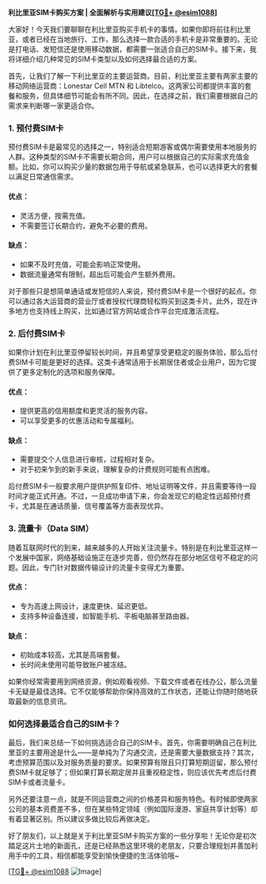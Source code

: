 **利比里亚SIM卡购买方案 | 全面解析与实用建议[[TG💪+ @esim1088](https://t.me/s/esim1088)]**

大家好！今天我们要聊聊在利比里亚购买手机卡的事情。如果你即将前往利比里亚，或者已经在当地旅行、工作，那么选择一款合适的手机卡是非常重要的。无论是打电话、发短信还是使用移动数据，都需要一张适合自己的SIM卡。接下来，我将详细介绍几种常见的SIM卡类型以及如何选择最合适的方案。

首先，让我们了解一下利比里亚的主要运营商。目前，利比里亚主要有两家主要的移动网络运营商：Lonestar Cell MTN 和 Libtelco。这两家公司都提供丰富的套餐和服务，但具体细节可能会有所不同。因此，在选择之前，我们需要根据自己的需求来判断哪一家更适合你。

### **1. 预付费SIM卡**
预付费SIM卡是最常见的选择之一，特别适合短期游客或偶尔需要使用本地服务的人群。这种类型的SIM卡不需要长期合同，用户可以根据自己的实际需求充值金额。比如，你可以购买少量的数据包用于导航或紧急联系，也可以选择更大的套餐以满足日常通信需求。

#### **优点：**
- 灵活方便，按需充值。
- 不需要签订长期合约，避免不必要的费用。
  
#### **缺点：**
- 如果不及时充值，可能会影响正常使用。
- 数据流量通常有限制，超出后可能会产生额外费用。

对于那些只是想简单通话或发短信的人来说，预付费SIM卡是一个很好的起点。你可以通过各大运营商的营业厅或者授权代理商轻松购买到这类卡片。此外，现在许多地方也支持线上购买，比如通过官方网站或合作平台完成激活流程。

### **2. 后付费SIM卡**
如果你计划在利比里亚停留较长时间，并且希望享受更稳定的服务体验，那么后付费SIM卡可能是更好的选择。这类卡通常适用于长期居住者或企业用户，因为它提供了更多定制化的选项和服务保障。

#### **优点：**
- 提供更高的信用额度和更灵活的服务内容。
- 可以享受更多的优惠活动和专属福利。
  
#### **缺点：**
- 需要提交个人信息进行审核，过程相对复杂。
- 对于初来乍到的新手来说，理解复杂的计费规则可能有点困难。

后付费SIM卡一般要求用户提供护照复印件、地址证明等文件，并且需要等待一段时间才能正式开通。不过，一旦成功申请下来，你会发现它的稳定性远超预付费卡，尤其是在通话质量、信号覆盖等方面表现优异。

### **3. 流量卡（Data SIM）**
随着互联网时代的到来，越来越多的人开始关注流量卡。特别是在利比里亚这样一个发展中国家，网络基础设施正在逐步完善，但仍然存在部分地区信号不稳定的问题。因此，专门针对数据传输设计的流量卡变得尤为重要。

#### **优点：**
- 专为高速上网设计，速度更快、延迟更低。
- 支持多种设备连接，如智能手机、平板电脑甚至路由器。
  
#### **缺点：**
- 初始成本较高，尤其是高端套餐。
- 长时间未使用可能导致账户被冻结。

如果你经常需要用到网络资源，例如观看视频、下载文件或者在线办公，那么流量卡无疑是最佳选择。它不仅能够帮助你保持高效的工作状态，还能让你随时随地获取最新的信息资讯。

### **如何选择最适合自己的SIM卡？**
最后，我们来总结一下如何挑选适合自己的SIM卡。首先，你需要明确自己在利比里亚的主要用途是什么——是单纯为了沟通交流，还是需要大量数据支持？其次，考虑预算范围以及对服务质量的要求。如果预算有限且只打算短期逗留，那么预付费SIM卡就足够了；但如果打算长期定居并且重视稳定性，则应该优先考虑后付费SIM卡或者流量卡。

另外还要注意一点，就是不同运营商之间的价格差异和服务特色。有时候即使两家公司的基本资费差不多，但在某些特定领域（例如国际漫游、家庭共享计划等）却有着显著区别。所以建议多做比较后再做决定。

好了朋友们，以上就是关于利比里亚SIM卡购买方案的一些分享啦！无论你是初次踏足这片土地的新面孔，还是已经熟悉这里环境的老朋友，只要合理规划并善加利用手中的工具，相信都能享受到愉快便捷的生活体验哦~

[[TG💪+ @esim1088](https://t.me/s/esim1088) ![Image](https://i.postimg.cc/4NQfJmqS/Snipaste-2025-05-13-00-14-12.png)]